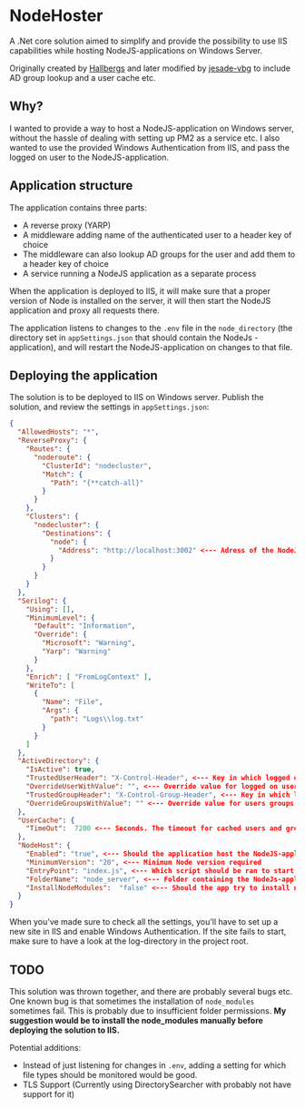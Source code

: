 # NodeHoster

A .Net core solution aimed to simplify and provide the possibility to use IIS capabilities while hosting NodeJS-applications on Windows Server.

Originally created by [Hallbergs](https://github.com/Hallbergs) and later modified by [jesade-vbg](https://github.com/jesade-vbg) to include AD group lookup and a user cache etc.

## Why?

I wanted to provide a way to host a NodeJS-application on Windows server, without the hassle of dealing with setting up PM2 as a service etc. I also wanted to use the provided Windows Authentication from IIS, and pass the logged on user to the NodeJS-application.

## Application structure

The application contains three parts:

- A reverse proxy (YARP)
- A middleware adding name of the authenticated user to a header key of choice
- The middleware can also lookup AD groups for the user and add them to a header key of choice
- A service running a NodeJS application as a separate process

When the application is deployed to IIS, it will make sure that a proper version of Node is installed on the server, it will then start the NodeJS application and proxy all requests there.

The application listens to changes to the `.env` file in the `node_directory` (the directory set in `appSettings.json` that should contain the NodeJs -application), and will restart the NodeJS-application on changes to that file.

## Deploying the application

The solution is to be deployed to IIS on Windows server. Publish the solution, and review the settings in `appSettings.json`:

```json
{
  "AllowedHosts": "*",
  "ReverseProxy": {
    "Routes": {
      "noderoute": {
        "ClusterId": "nodecluster",
        "Match": {
          "Path": "{**catch-all}"
        }
      }
    },
    "Clusters": {
      "nodecluster": {
        "Destinations": {
          "node": {
            "Address": "http://localhost:3002" <--- Adress of the NodeJS application
          }
        }
      }
    }
  },
  "Serilog": {
    "Using": [],
    "MinimumLevel": {
      "Default": "Information",
      "Override": {
        "Microsoft": "Warning",
        "Yarp": "Warning"
      }
    },
    "Enrich": [ "FromLogContext" ],
    "WriteTo": [
      {
        "Name": "File",
        "Args": {
          "path": "Logs\\log.txt"
        }
      }
    ]
  },
  "ActiveDirectory": {
    "IsActive": true,
    "TrustedUserHeader": "X-Control-Header", <--- Key in which logged on user is sent
    "OverrideUserWithValue": "", <--- Override value for logged on user
    "TrustedGroupHeader": "X-Control-Group-Header", <--- Key in which logged on users groups is sent
    "OverrideGroupsWithValue": "" <--- Override value for users groups, comma separated.
  },
  "UserCache": {
    "TimeOut":  7200 <--- Seconds. The timeout for cached users and groups. Timeout is per user. (7200s = 2 hours)
  },
  "NodeHost": {
    "Enabled": "true", <--- Should the application host the NodeJS-application?
    "MinimumVersion": "20", <--- Minimum Node version required
    "EntryPoint": "index.js", <--- Which script should be ran to start the app?
    "FolderName": "node_server", <--- Folder containing the NodeJs-application
    "InstallNodeModules":  "false" <--- Should the app try to install node_modules?
  }
}
```

When you've made sure to check all the settings, you'll have to set up a new site in IIS and enable Windows Authentication. If the site fails to start, make sure to have a look at the log-directory in the project root.

## TODO

This solution was thrown together, and there are probably several bugs etc. One known bug is that sometimes the installation of `node_modules` sometimes fail. This is probably due to insufficient folder permissions. **My suggestion would be to install the node_modules manually before deploying the solution to IIS.**

Potential additions:

- Instead of just listening for changes in `.env`, adding a setting for which file types should be monitored would be good.
- TLS Support (Currently using DirectorySearcher with probably not have support for it)
